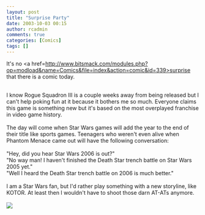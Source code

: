 ```yaml
---
layout: post
title: "Surprise Party"
date: 2003-10-03 00:15
author: rcadmin
comments: true
categories: [Comics]
tags: []
---
```

It's no <a href=http://www.bitsmack.com/modules.php?op=modload&name=Comics&file=index&action=comic&id=339>surprise</a> that there is a comic today.
<br />

<br />
I know Rogue Squadron III is a couple weeks away from being released but I can't help poking fun at it because it bothers me so much. Everyone claims this game is something new but it's based on the most overplayed franchise in video game history. 
<br />

<br />
The day will come when Star Wars games will add the year to the end of their title like sports games. Teenagers who weren't even alive when Phantom Menace came out will have the following conversation:
<br />

<br />
"Hey, did you hear Star Wars 2006 is out?"
<br />
"No way man! I haven't finished the Death Star trench battle on Star Wars 2005 yet."
<br />
"Well I heard the Death Star trench battle on 2006 is much better."
<br />

<br />
I am a Star Wars fan, but I'd rather play something with a new storyline, like KOTOR. At least then I wouldn't have to shoot those darn AT-ATs anymore.<Br><br><!--more--><img src='http://dl.bitsmack.com/comics/20031003.gif'   />
